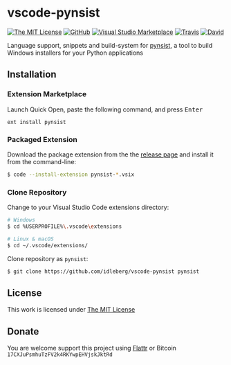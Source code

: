# vscode-pynsist

[![The MIT License](https://img.shields.io/badge/license-MIT-orange.svg?style=flat-square)](http://opensource.org/licenses/MIT)
[![GitHub](https://img.shields.io/github/release/idleberg/vscode-pynsist.svg?style=flat-square)](https://github.com/idleberg/vscode-pynsist/releases)
[![Visual Studio Marketplace](https://vsmarketplacebadge.apphb.com/installs-short/idleberg.pynsist.svg?style=flat-square)](https://marketplace.visualstudio.com/items?itemName=idleberg.pynsist)
[![Travis](https://img.shields.io/travis/idleberg/vscode-pynsist.svg?style=flat-square)](https://travis-ci.org/idleberg/vscode-pynsist)
[![David](https://img.shields.io/david/dev/idleberg/vscode-pynsist.svg?style=flat-square)](https://david-dm.org/idleberg/vscode-pynsist?type=dev)

Language support, snippets and build-system for [pynsist](https://pypi.python.org/pypi/pynsist), a tool to build Windows installers for your Python applications

## Installation

### Extension Marketplace

Launch Quick Open, paste the following command, and press <kbd>Enter</kbd>

`ext install pynsist`

### Packaged Extension

Download the package extension from the the [release page](https://github.com/idleberg/vscode-pynsist/releases) and install it from the command-line:

```bash
$ code --install-extension pynsist-*.vsix
```

### Clone Repository

Change to your Visual Studio Code extensions directory:

```bash
# Windows
$ cd %USERPROFILE%\.vscode\extensions

# Linux & macOS
$ cd ~/.vscode/extensions/
```

Clone repository as `pynsist`:

```bash
$ git clone https://github.com/idleberg/vscode-pynsist pynsist
```

## License

This work is licensed under [The MIT License](https://opensource.org/licenses/MIT)

## Donate

You are welcome support this project using [Flattr](https://flattr.com/submit/auto?user_id=idleberg&url=https://github.com/idleberg/vscode-applescript) or Bitcoin `17CXJuPsmhuTzFV2k4RKYwpEHVjskJktRd`

